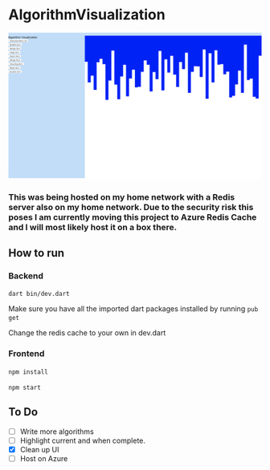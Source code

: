 # AlgorithmVisualization

![](resources/bg.png)

### This was being hosted on my home network with a Redis server also on my home network. Due to the security risk this poses I am currently moving this project to Azure Redis Cache and I will most likely host it on a box there.

## How to run
### Backend
`dart bin/dev.dart`

Make sure you have all the imported dart packages installed by running `pub get`

Change the redis cache to your own in dev.dart

### Frontend
`npm install`

`npm start`

## To Do
- [ ] Write more algorithms
- [ ] Highlight current and when complete.
- [X] Clean up UI
- [ ] Host on Azure

